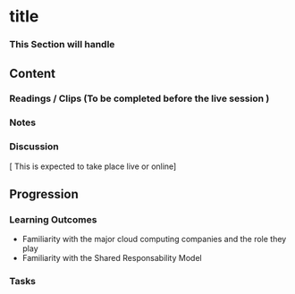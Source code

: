 # title  
### This Section will handle  
## Content  
### Readings / Clips (To be completed before the live session )  
### Notes  
### Discussion  
[ This is expected to take place live or online]
## Progression  
### Learning Outcomes  
- Familiarity with the major cloud computing companies and the role they play
- Familiarity with the Shared Responsability Model
### Tasks  

